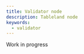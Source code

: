 ```yaml
---
title: Validator node
description: Tableland node
keywords:
  - validator
---
```


Work in progress
